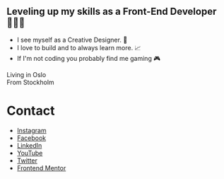 ## Leveling up my skills as a Front-End Developer 🧙🏾‍♂️

- I see myself as a Creative Designer. :art:
- I love to build and to always learn more. :chart_with_upwards_trend:
- If I'm not coding you probably find me gaming :video_game:

Living in Oslo <br>
From Stockholm

# Contact

- [Instagram](https://www.instagram.com/baackiii/?hl=en)
- [Facebook](https://www.facebook.com/emil.backi/)
- [LinkedIn](https://www.linkedin.com/in/emil-backlund-55b10021a/)
- [YouTube](https://www.youtube.com/channel/UCfSWmwFmYyeOTbOGNHjGRkQ)
- [Twitter](https://twitter.com/backiz)
- [Frontend Mentor](https://www.frontendmentor.io/profile/EmilBacklund)
